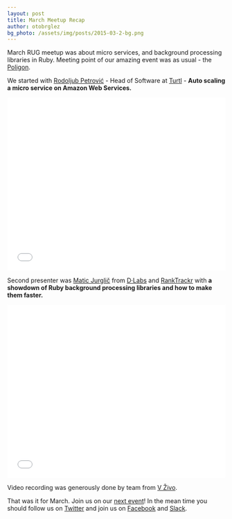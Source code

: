 ```yaml
---
layout: post
title: March Meetup Recap
author: otobrglez
bg_photo: /assets/img/posts/2015-03-2-bg.png
---
```


March RUG meetup was about micro services, and background processing libraries in Ruby. Meeting point of our amazing event was as usual - the [Poligon](http://www.poligon.si/).

We started with [Rodoljub Petrović](http://rodpetrovic.com/) - Head of Software at [Turtl](http://www.turtl.co/) - **Auto scaling a micro service on Amazon Web Services.**

<iframe height="400" src="//www.youtube.com/embed/PW2-dxrAhSQ" frameborder="0" style="width:100%" allowfullscreen></iframe>

Second presenter was [Matic Jurglič](http://jurglic.si/) from [D·Labs](http://www.dlabs.si) and [RankTrackr](http://ranktrackr.net/) with **a showdown of Ruby background processing libraries and how to make them faster.**

<iframe height="400" src="//www.youtube.com/embed/W1syw81uG5o" frameborder="0" style="width:100%" allowfullscreen></iframe>

Video recording was generously done by team from [V Živo](http://www.vzivo.si/).

That was it for March. Join us on our [next event](http://www.meetup.com/RubySlovenia/)! In the mean time you should follow us on [Twitter](https://twitter.com/RubySlovenia) and join us on [Facebook](https://www.facebook.com/groups/RubySlovenia/) and [Slack](https://join.slack.com/t/rubyslovenia/shared_invite/zt-2sedgruvo-gT0KbZbJegW~rK3Jmln~Lg).

